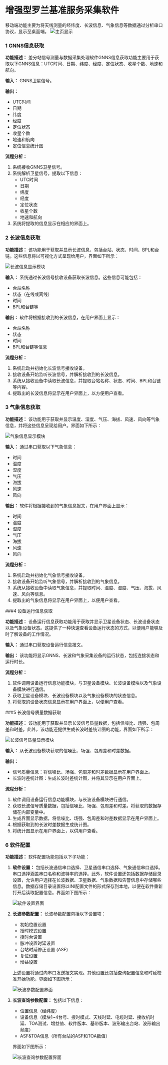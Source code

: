 # 增强型罗兰基准服务采集软件
移动端功能主要为将天线测量的经纬度、长波信息、气象信息等数据通过分析串口协议，显示至桌面端。
![主页显示](ProImage/Home.png)
### 1  GNNS信息获取

**功能描述：** 差分站信号测量与数据采集处理软件GNNS信息获取功能主要用于获取以下GNNS信息：UTC时间、日期、纬度、经度、定位状态、收星个数、地速和航向。

**输入：** GNNS卫星信号。

**输出：** 
- UTC时间
- 日期
- 纬度
- 经度
- 定位状态
- 收星个数
- 地速和航向
- 定位信息统计图

**流程分析：** 
1. 系统接收GNNS卫星信号。
2. 系统解析卫星信号，提取以下信息：
   - UTC时间
   - 日期
   - 纬度
   - 经度
   - 定位状态
   - 收星个数
   - 地速和航向
3. 系统将提取的信息显示在相应的界面上。

### 2 长波信息获取

**功能描述：** 该功能用于获取并显示长波信息，包括台站、状态、时间、BPL和台链。这些信息将以可视化方式呈现给用户，界面如下所示：

![长波信息显示模块](ProImage/LoneWDetail.png)

**输入：** 系统通过长波信号接收设备获取长波信息。这些信息可能包括：
- 台站名称
- 状态（在线或离线）
- 时间
- BPL和台链等

**输出：** 软件将根据接收到的长波信息，在用户界面上显示：
- 台站名称
- 状态
- 时间
- BPL和台链等信息

**流程分析：** 
1. 系统启动并初始化长波信号接收设备。
2. 接收设备开始监听长波信号，并解析接收到的长波信息。
3. 系统从接收设备中读取长波信息，并提取台站名称、状态、时间、BPL和台链等内容。
4. 提取出的长波信息将显示在用户界面上，以方便用户查看。

### 3 气象信息获取

**功能描述：** 该功能用于获取并显示温度、湿度、气压、海拔、风速、风向等气象信息，并将这些信息呈现给用户。界面如下所示：

![气象信息显示模块](ProImage/Weather.png)

**输入：** 通过串口获取以下气象信息：
- 时间
- 温度
- 湿度
- 气压
- 海拔
- 风速
- 风向

**输出：** 软件将根据接收到的气象信息报文，在用户界面上显示：
- 时间
- 温度
- 湿度
- 气压
- 海拔
- 风速
- 风向

**流程分析：** 
1. 系统启动并初始化气象信号接收设备。
2. 接收设备开始监听气象信号，并解析接收到的气象信息。
3. 系统从接收设备中读取气象信息，并提取时间、温度、湿度、气压、海拔、风速、风向等信息。
4. 提取出的气象信息将显示在用户界面上，以便用户查看。

###4 设备运行信息获取

**功能描述：** 设备运行信息获取功能用于获取并显示卫星设备状态、长波设备状态以及气象设备状态。这提供了一种快速查看设备运行状态的方式，以便用户能够及时了解设备的工作情况。

**输入：** 通过串口获取设备运行信息报文。

**输出：** 该功能将显示GNNS、长波和气象采集设备的运行状态，包括连接状态和运行时长。

**流程分析：** 
1. 软件调用设备运行信息功能模块，与卫星设备模块、长波设备模块以及气象设备模块进行通信。
2. 获取卫星设备模块、长波设备模块以及气象设备模块的状态信息。
3. 将获取的设备状态信息显示在用户界面上，以便用户查看。

###5 长波信号质量数据获取

**功能描述：** 该功能用于获取并显示长波信号质量数据，包括信噪比、场强、包周差和时差。此外，该功能还提供生成长波时差统计图的功能，界面如下所示：

![长波信号质量显示模块](ProImage/LoneWDetail.png)

**输入：** 从长波设备模块获取的信噪比、场强、包周差和时差数据。

**输出：** 
- 信号质量信息：将信噪比、场强、包周差和时差数据显示在用户界面上。
- 长波时差统计图：生成长波时差统计图，并将其显示在用户界面上。

**流程分析：** 
1. 软件调用设备运行信息功能模块，与长波设备模块进行通信。
2. 获取长波信号质量数据，包括信噪比、场强、包周差和时差。将获取的数据存储在内部变量中。
3. 生成界面显示数据，将信噪比、场强、包周差和时差数据显示在用户界面上。
4. 根据获取到的长波时差数据生成统计图。
5. 将统计图显示在用户界面上，以供用户查看。

### 6 软件配置

**功能描述：** 软件配置功能包括以下子功能：
1. **软件设置：** 包括长波通信串口选择、卫星通信串口选择、气象通信串口选择。串口选择涵盖串口名称和波特率的选择。此外，软件设置还包括数据存储目录设置，允许用户选择在长波数据、卫星数据、气象数据和告警信息中存储哪些信息。数据存储目录设置将以INI配置文件的形式保存到本地，以便在软件重新打开后读取配置信息。界面如下图所示：

   ![软件设置界面](ProImage/Set.png)

2. **长波参数配置：** 长波参数配置包括以下设置项：
   - 初始位置设置
   - 授时模式设置
   - 授时台设置
   - 脉冲设置时延设置
   - 台站时延修正设置 (ASF)
   - 复位设置
   - 增益设置

   上述设置将通过向串口发送报文实现。其他设置还包括查询配置信息和时延校准开始功能。界面如下图所示：

   ![长波参数配置界面](ProImage/ParSet.png)

3. **长波查询参数配置：** 包括以下信息：
   - 位置信息（经纬度）
   - 设备信息（模块1~4台号、授时模式、天线时延、电缆时延、接收机时延、TOA测试、增益值、软件版本、基带版本、波形输出台站、波形输出频度）
   - ASF&TOA信息（所有台站的ASF和TOA数值）

   界面如下图所示：

   ![长波查询参数配置界面](ProImage/ParSearch.png)


